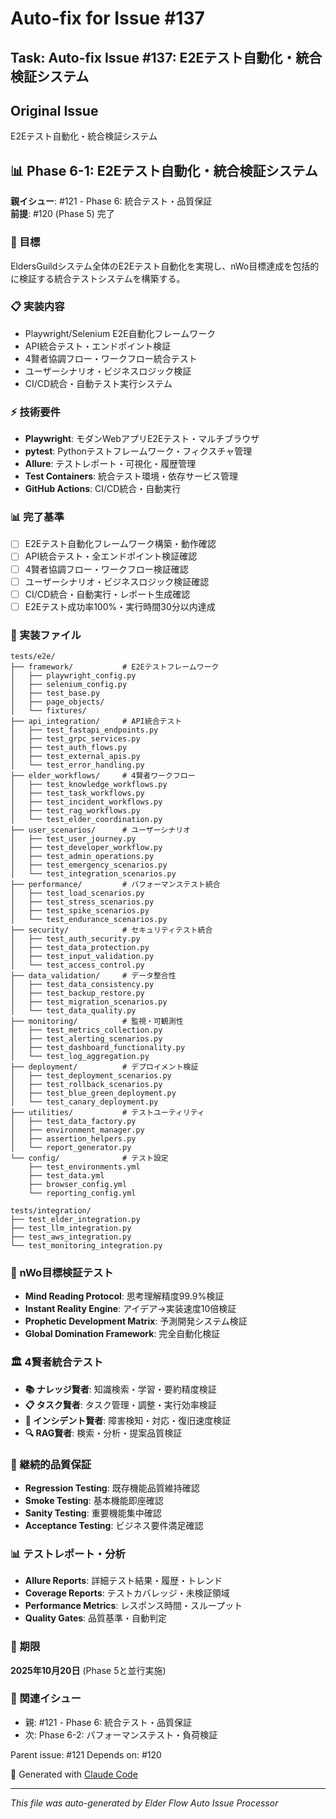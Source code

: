 # Auto-fix for Issue #137

## Task: Auto-fix Issue #137: E2Eテスト自動化・統合検証システム

## Original Issue
E2Eテスト自動化・統合検証システム

## 📊 Phase 6-1: E2Eテスト自動化・統合検証システム

**親イシュー**: #121 - Phase 6: 統合テスト・品質保証  
**前提**: #120 (Phase 5) 完了

### 🎯 目標
EldersGuildシステム全体のE2Eテスト自動化を実現し、nWo目標達成を包括的に検証する統合テストシステムを構築する。

### 📋 実装内容
- Playwright/Selenium E2E自動化フレームワーク
- API統合テスト・エンドポイント検証
- 4賢者協調フロー・ワークフロー統合テスト
- ユーザーシナリオ・ビジネスロジック検証
- CI/CD統合・自動テスト実行システム

### ⚡ 技術要件
- **Playwright**: モダンWebアプリE2Eテスト・マルチブラウザ
- **pytest**: Pythonテストフレームワーク・フィクスチャ管理
- **Allure**: テストレポート・可視化・履歴管理
- **Test Containers**: 統合テスト環境・依存サービス管理
- **GitHub Actions**: CI/CD統合・自動実行

### 📊 完了基準
- [ ] E2Eテスト自動化フレームワーク構築・動作確認
- [ ] API統合テスト・全エンドポイント検証確認
- [ ] 4賢者協調フロー・ワークフロー検証確認
- [ ] ユーザーシナリオ・ビジネスロジック検証確認
- [ ] CI/CD統合・自動実行・レポート生成確認
- [ ] E2Eテスト成功率100%・実行時間30分以内達成

### 🔧 実装ファイル
```
tests/e2e/
├── framework/           # E2Eテストフレームワーク
│   ├── playwright_config.py
│   ├── selenium_config.py
│   ├── test_base.py
│   ├── page_objects/
│   └── fixtures/
├── api_integration/     # API統合テスト
│   ├── test_fastapi_endpoints.py
│   ├── test_grpc_services.py
│   ├── test_auth_flows.py
│   ├── test_external_apis.py
│   └── test_error_handling.py
├── elder_workflows/     # 4賢者ワークフロー
│   ├── test_knowledge_workflows.py
│   ├── test_task_workflows.py
│   ├── test_incident_workflows.py
│   ├── test_rag_workflows.py
│   └── test_elder_coordination.py
├── user_scenarios/      # ユーザーシナリオ
│   ├── test_user_journey.py
│   ├── test_developer_workflow.py
│   ├── test_admin_operations.py
│   ├── test_emergency_scenarios.py
│   └── test_integration_scenarios.py
├── performance/         # パフォーマンステスト統合
│   ├── test_load_scenarios.py
│   ├── test_stress_scenarios.py
│   ├── test_spike_scenarios.py
│   └── test_endurance_scenarios.py
├── security/            # セキュリティテスト統合
│   ├── test_auth_security.py
│   ├── test_data_protection.py
│   ├── test_input_validation.py
│   └── test_access_control.py
├── data_validation/     # データ整合性
│   ├── test_data_consistency.py
│   ├── test_backup_restore.py
│   ├── test_migration_scenarios.py
│   └── test_data_quality.py
├── monitoring/          # 監視・可観測性
│   ├── test_metrics_collection.py
│   ├── test_alerting_scenarios.py
│   ├── test_dashboard_functionality.py
│   └── test_log_aggregation.py
├── deployment/          # デプロイメント検証
│   ├── test_deployment_scenarios.py
│   ├── test_rollback_scenarios.py
│   ├── test_blue_green_deployment.py
│   └── test_canary_deployment.py
├── utilities/           # テストユーティリティ
│   ├── test_data_factory.py
│   ├── environment_manager.py
│   ├── assertion_helpers.py
│   └── report_generator.py
└── config/              # テスト設定
    ├── test_environments.yml
    ├── test_data.yml
    ├── browser_config.yml
    └── reporting_config.yml

tests/integration/
├── test_elder_integration.py
├── test_llm_integration.py
├── test_aws_integration.py
└── test_monitoring_integration.py
```

### 🎯 nWo目標検証テスト
- **Mind Reading Protocol**: 思考理解精度99.9%検証
- **Instant Reality Engine**: アイデア→実装速度10倍検証
- **Prophetic Development Matrix**: 予測開発システム検証
- **Global Domination Framework**: 完全自動化検証

### 🏛️ 4賢者統合テスト
- **📚 ナレッジ賢者**: 知識検索・学習・要約精度検証
- **📋 タスク賢者**: タスク管理・調整・実行効率検証
- **🚨 インシデント賢者**: 障害検知・対応・復旧速度検証
- **🔍 RAG賢者**: 検索・分析・提案品質検証

### 🔄 継続的品質保証
- **Regression Testing**: 既存機能品質維持確認
- **Smoke Testing**: 基本機能即座確認
- **Sanity Testing**: 重要機能集中確認
- **Acceptance Testing**: ビジネス要件満足確認

### 📊 テストレポート・分析
- **Allure Reports**: 詳細テスト結果・履歴・トレンド
- **Coverage Reports**: テストカバレッジ・未検証領域
- **Performance Metrics**: レスポンス時間・スループット
- **Quality Gates**: 品質基準・自動判定

### 🎯 期限
**2025年10月20日** (Phase 5と並行実施)

### 🔗 関連イシュー
- 親: #121 - Phase 6: 統合テスト・品質保証
- 次: Phase 6-2: パフォーマンステスト・負荷検証

Parent issue: #121
Depends on: #120

🤖 Generated with [Claude Code](https://claude.ai/code)

---
*This file was auto-generated by Elder Flow Auto Issue Processor*

